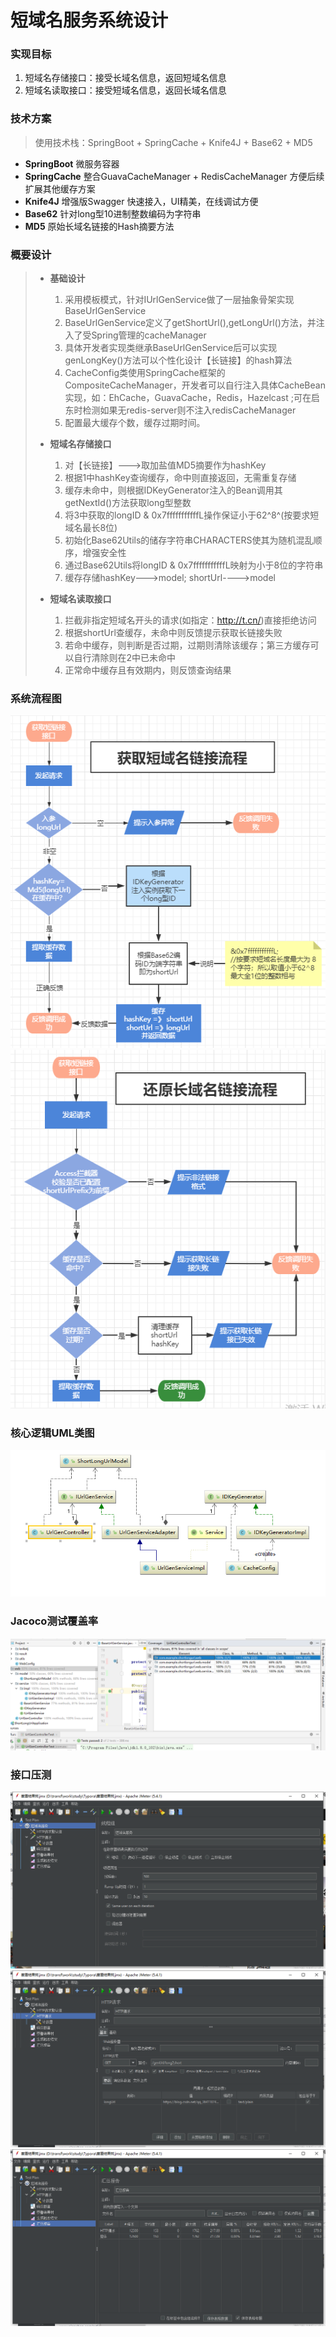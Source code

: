# **短域名服务系统设计**

### 实现目标
 1. 短域名存储接口：接受长域名信息，返回短域名信息
 2. 短域名读取接口：接受短域名信息，返回长域名信息

### 技术方案
>使用技术栈：SpringBoot + SpringCache + Knife4J + Base62 + MD5

* **SpringBoot** 微服务容器
* **SpringCache** 整合GuavaCacheManager + RedisCacheManager 方便后续扩展其他缓存方案
* **Knife4J** 增强版Swagger 快速接入，UI精美，在线调试方便
* **Base62** 针对long型10进制整数编码为字符串
* **MD5** 原始长域名链接的Hash摘要方法
### 概要设计

> * **基础设计**
>   1. 采用模板模式，针对IUrlGenService做了一层抽象骨架实现BaseUrlGenService
>   2. BaseUrlGenService定义了getShortUrl(),getLongUrl()方法，并注入了受Spring管理的cacheManager
>   3. 具体开发者实现类继承BaseUrlGenService后可以实现genLongKey()方法可以个性化设计【长链接】的hash算法
>   4. CacheConfig类使用SpringCache框架的CompositeCacheManager，开发者可以自行注入具体CacheBean实现，如：EhCache，GuavaCache，Redis，Hazelcast ;可在启东时检测如果无redis-server则不注入redisCacheManager
>   5. 配置最大缓存个数，缓存过期时间。
> * **短域名存储接口**
>   1. 对【长链接】--->取加盐值MD5摘要作为hashKey
>   2. 根据1中hashKey查询缓存，命中则直接返回，无需重复存储
>   3. 缓存未命中，则根据IDKeyGenerator注入的Bean调用其getNextId()方法获取long型整数
>   4. 将3中获取的longID & 0x7fffffffffffL操作保证小于62^8^(按要求短域名最长8位)
>   5. 初始化Base62Utils的储存字符串CHARACTERS使其为随机混乱顺序，增强安全性
>   6. 通过Base62Utils将longID & 0x7fffffffffffL映射为小于8位的字符串
>   7. 缓存存储hashKey--->model; shortUrl---->model
>
> * **短域名读取接口**
>   1. 拦截非指定短域名开头的请求(如指定：http://t.cn/)直接拒绝访问
>   2. 根据shortUrl查缓存，未命中则反馈提示获取长链接失败
>   3. 若命中缓存，则判断是否过期，过期则清除该缓存；第三方缓存可以自行清除则在2中已未命中
>   4. 正常命中缓存且有效期内，则反馈查询结果


### 系统流程图
![image-long2short](doc\image-long2short.png)
![image-short2long](doc\image-short2long.png)

### 核心逻辑UML类图
![image-UML](doc\image-UML.png)
### Jacoco测试覆盖率
![jacoco覆盖率](doc\jacoco覆盖率.png)
### 接口压测
![jmeter压测-1](doc\jmeter压测-1.png)
![jmeter压测-2](doc\jmeter压测-2.png)
![jmeter压测-3](doc\jmeter压测-3.png)